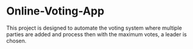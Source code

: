 # Online-Voting-App
This project is designed to automate the voting system where multiple parties are added and process then with the maximum votes, a leader is chosen.
